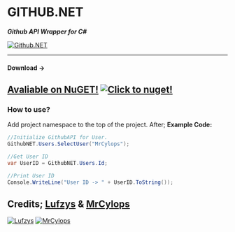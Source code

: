 # GITHUB.NET
***Github API Wrapper for C#***

[![Github.NET](https://s.put.re/6jXkF1M6.png "Github.NET")](https://s.put.re/6jXkF1M6.png "Github.NET")

------------
#### Download ->
[Avaliable on NuGET!](https://s.put.re/D65FAaeW.png "Avaliable on NuGET!")
[![Click to nuget!](https://s.put.re/D65FAaeW.png "Click to nuget!")](https://www.nuget.org/packages/GithubNET/  "Click to nuget!")
------------


###  How to use?
Add project namespace to the top of the project. After;
**Example Code:**
```csharp
//Initialize GithubAPI for User.
GithubNET.Users.SelectUser("MrCylops");

//Get User ID
var UserID = GithubNET.Users.Id;

//Print User ID
Console.WriteLine("User ID -> " + UserID.ToString());
```


## Credits; [Lufzys](https://github.com/Lufzys "Lufzys")   & [MrCylops](https://github.com/MrCylops"MrCylops")
[![Lufzys](https://avatars0.githubusercontent.com/u/53129220?s=70&v=4 "Lufzys")](https://github.com/Lufzys "Lufzys")  [![MrCylops](https://avatars3.githubusercontent.com/u/21990827?s=70&v=4 "MrCylops")](https://github.com/MrCylops "MrCylops")
